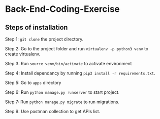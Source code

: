 # Back-End-Coding-Exercise

## Steps of installation

Step 1: ```git clone``` the project directory.

Step 2: Go to the project folder and run ```virtualenv -p python3 venv``` to create virtualenv.

Step 3: Run  ```source venv/bin/activate``` to activate environment

Step 4: Install dependancy by running ```pip3 install -r requirements.txt```.

Step 5: Go to ```apps``` directory

Step 6: Run ```python manage.py runserver``` to start project.

Step 7: Run ```python manage.py migrate``` to run migrations.

Step 9: Use postman collection to get APIs list.
